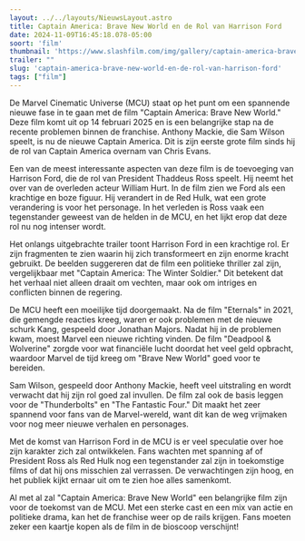 ```yaml
---
layout: ../../layouts/NieuwsLayout.astro
title: Captain America: Brave New World en de Rol van Harrison Ford
date: 2024-11-09T16:45:18.078-05:00
soort: 'film'
thumbnail: 'https://www.slashfilm.com/img/gallery/captain-america-brave-new-world-trailer-shell/l-intro-1731188359.jpg'
trailer: ""
slug: 'captain-america-brave-new-world-en-de-rol-van-harrison-ford'
tags: ["film"]
---
```


De Marvel Cinematic Universe (MCU) staat op het punt om een spannende nieuwe
fase in te gaan met de film "Captain America: Brave New World." Deze film komt
uit op 14 februari 2025 en is een belangrijke stap na de recente problemen
binnen de franchise. Anthony Mackie, die Sam Wilson speelt, is nu de nieuwe
Captain America. Dit is zijn eerste grote film sinds hij de rol van Captain
America overnam van Chris Evans.

Een van de meest interessante aspecten van deze film is de toevoeging van
Harrison Ford, die de rol van President Thaddeus Ross speelt. Hij neemt het over
van de overleden acteur William Hurt. In de film zien we Ford als een krachtige
en boze figuur. Hij verandert in de Red Hulk, wat een grote verandering is voor
het personage. In het verleden is Ross vaak een tegenstander geweest van de
helden in de MCU, en het lijkt erop dat deze rol nu nog intenser wordt.

Het onlangs uitgebrachte trailer toont Harrison Ford in een krachtige rol. Er
zijn fragmenten te zien waarin hij zich transformeert en zijn enorme kracht
gebruikt. De beelden suggereren dat de film een politieke thriller zal zijn,
vergelijkbaar met "Captain America: The Winter Soldier." Dit betekent dat het
verhaal niet alleen draait om vechten, maar ook om intriges en conflicten binnen
de regering.

De MCU heeft een moeilijke tijd doorgemaakt. Na de film "Eternals" in 2021, die
gemengde reacties kreeg, waren er ook problemen met de nieuwe schurk Kang,
gespeeld door Jonathan Majors. Nadat hij in de problemen kwam, moest Marvel een
nieuwe richting vinden. De film "Deadpool & Wolverine" zorgde voor wat
financiële lucht doordat het veel geld opbracht, waardoor Marvel de tijd kreeg
om "Brave New World" goed voor te bereiden.

Sam Wilson, gespeeld door Anthony Mackie, heeft veel uitstraling en wordt
verwacht dat hij zijn rol goed zal invullen. De film zal ook de basis leggen
voor de "Thunderbolts" en "The Fantastic Four." Dit maakt het zeer spannend voor
fans van de Marvel-wereld, want dit kan de weg vrijmaken voor nog meer nieuwe
verhalen en personages.

Met de komst van Harrison Ford in de MCU is er veel speculatie over hoe zijn
karakter zich zal ontwikkelen. Fans wachten met spanning af of President Ross
als Red Hulk nog een tegenstander zal zijn in toekomstige films of dat hij ons
misschien zal verrassen. De verwachtingen zijn hoog, en het publiek kijkt ernaar
uit om te zien hoe alles samenkomt.

Al met al zal "Captain America: Brave New World" een belangrijke film zijn voor
de toekomst van de MCU. Met een sterke cast en een mix van actie en politieke
drama, kan het de franchise weer op de rails krijgen. Fans moeten zeker een
kaartje kopen als de film in de bioscoop verschijnt!